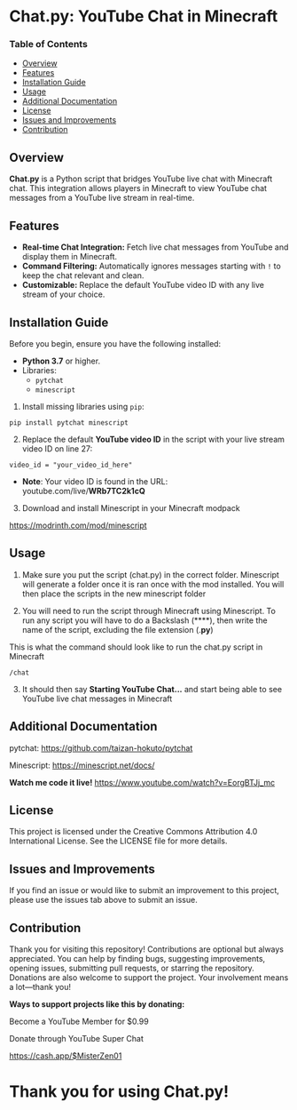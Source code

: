 
# Chat.py: YouTube Chat in Minecraft
### Table of Contents
- [Overview](#overview)
- [Features](#features)
- [Installation Guide](#installation-guide)
- [Usage](#usage)
- [Additional Documentation](#additional-documentation)
- [License](#license)
- [Issues and Improvements](#issues-and-improvements)
- [Contribution](#contribution)

## Overview
**Chat.py** is a Python script that bridges YouTube live chat with Minecraft chat. This integration allows players in Minecraft to view YouTube chat messages from a YouTube live stream in real-time.

## Features
- **Real-time Chat Integration:** Fetch live chat messages from YouTube and display them in Minecraft.
- **Command Filtering:** Automatically ignores messages starting with `!` to keep the chat relevant and clean.
- **Customizable:** Replace the default YouTube video ID with any live stream of your choice.

## Installation Guide
Before you begin, ensure you have the following installed:
- **Python 3.7** or higher.
- Libraries:
  - `pytchat`
  - `minescript`

1. Install missing libraries using `pip`:

`pip install pytchat minescript`

2. Replace the default **YouTube video ID** in the script with your live stream video ID on line 27:

`video_id = "your_video_id_here"`

- **Note**: Your video ID is found in the URL: youtube.com/live/**WRb7TC2k1cQ**

3. Download and install Minescript in your Minecraft modpack

https://modrinth.com/mod/minescript


## Usage
1. Make sure you put the script (chat.py) in the correct folder. Minescript will generate a folder once it is ran once with the mod installed. You will then place the scripts in the new minescript folder

2. You will need to run the script through Minecraft using Minescript. To run any script you will have to do a Backslash (**\**), then write the name of the script, excluding the file extension (.**py**)

This is what the command should look like to run the chat.py script in Minecraft

`/chat`

3. It should then say **Starting YouTube Chat...** and start being able to see YouTube live chat messages in Minecraft

## Additional Documentation

pytchat: https://github.com/taizan-hokuto/pytchat

Minescript: https://minescript.net/docs/

**Watch me code it live!**
https://www.youtube.com/watch?v=EorgBTJj_mc

## License
This project is licensed under the Creative Commons Attribution 4.0 International License. See the LICENSE file for more details.

## Issues and Improvements
If you find an issue or would like to submit an improvement to this project, please use the issues tab above to submit an issue.

## Contribution
Thank you for visiting this repository! Contributions are optional but always appreciated. You can help by finding bugs, suggesting improvements, opening issues, submitting pull requests, or starring the repository. Donations are also welcome to support the project. Your involvement means a lot—thank you!

**Ways to support projects like this by donating:**

Become a YouTube Member for $0.99

Donate through YouTube Super Chat

https://cash.app/$MisterZen01

# Thank you for using Chat.py!
